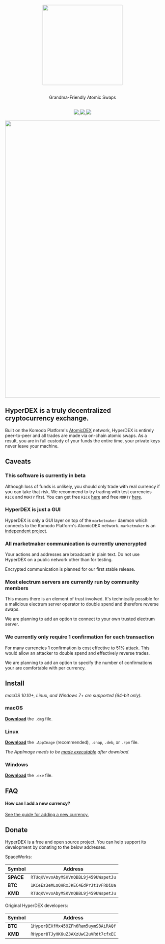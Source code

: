 <div align="center">
	<br>
	<img src="media/Logo-Black-Text.png" height="260">
	<br>
	<br>
	<p>Grandma-Friendly Atomic Swaps</p>
	<br>
	<a title="Downloads" href="https://github.com/spaceworksco/hyperdex/releases/latest">
		<img src="https://img.shields.io/github/downloads/spaceworksco/hyperdex/total.svg">
	</a>
	<a title="MIT License" href="LICENSE">
		<img src="https://img.shields.io/github/license/atomiclabs/hyperdex.svg">
	</a>
	<a title="Release" href="https://github.com/spaceworksco/hyperdex/releases/latest">
		<img src="https://badgen.net/github/release/atomiclabs/hyperdex/">
	</a>
	<!-- <a title="Follow on Twitter" target="_blank" href="https://twitter.com/HyperDEXApp">
		<img src="https://img.shields.io/twitter/follow/HyperDexApp.svg?style=social&label=Follow"> -->
	</a>
	<br>
	<br>
	<img src="media/screenshots/exchange-view.png" width="898">
</div>

## HyperDEX is a truly decentralized cryptocurrency exchange.

Built on the Komodo Platform's <a href="https://atomicdex.io">AtomicDEX</a> network, HyperDEX is entirely peer-to-peer and all trades are made via on-chain atomic swaps. As a result, you are in full custody of your funds the entire time, your private keys never leave your machine.

## Caveats

### This software is currently in beta

Although loss of funds is unlikely, you should only trade with real currency if you can take that risk. We recommend to try trading with test currencies `RICK` and `MORTY` first. You can get free `RICK` [here](https://www.atomicexplorer.com/#/faucet/rick) and free `MORTY` [here](https://www.atomicexplorer.com/#/faucet/morty).


### HyperDEX is just a GUI

HyperDEX is only a GUI layer on top of the `marketmaker` daemon which connects to the Komodo Platform's AtomicDEX network. `marketmaker` is an [independent project](https://github.com/komodoplatform/atomicDEX-API).

### All marketmaker communication is currently unencrypted

Your actions and addresses are broadcast in plain text. Do not use HyperDEX on a public network other than for testing.

Encrypted communication is planned for our first stable release.

### Most electrum servers are currently run by community members

This means there is an element of trust involved. It's technically possible for a malicious electrum server operator to double spend and therefore reverse swaps.

We are planning to add an option to connect to your own trusted electrum server.

### We currently only require 1 confirmation for each transaction

For many currencies 1 confirmation is cost effective to 51% attack. This would allow an attacker to double spend and effectively reverse trades.

We are planning to add an option to specify the number of confirmations your are comfortable with per currency.

## Install

*macOS 10.10+, Linux, and Windows 7+ are supported (64-bit only).*

### macOS

[**Download**](https://github.com/atomiclabs/hyperdex/releases/latest) the `.dmg` file.

### Linux

[**Download**](https://github.com/atomiclabs/hyperdex/releases/latest) the `.AppImage` (recommended), `.snap`, `.deb`, or `.rpm` file.

*The AppImage needs to be [made executable](http://discourse.appimage.org/t/how-to-make-an-appimage-executable/80) after download.*

### Windows

[**Download**](https://github.com/atomiclabs/hyperdex/releases/latest) the `.exe` file.

<!-- ## Testing

Please download the latest [nightly build](https://github.com/atomiclabs/hyperdex-nightlies/releases/latest) and report detailed issues with the "Feedback" button in the app. -->

## FAQ

#### How can I add a new currency?

[See the guide for adding a new currency.](docs/add-currency.md)

## Donate

HyperDEX is a free and open source project. You can help support its development by donating to the below addresses.

SpaceWorks:

| Symbol  | Address                             |
| ------- | ----------------------------------- |
| **SPACE** | `RTUqKVvvxAbyMSKVnQBBL9j459UWspetJu`|
| **BTC** | `1KCeEz3eMLoQHRxJKEC4EdPrJt1vFRDiUa`|
| **KMD** | `RTUqKVvvxAbyMSKVnQBBL9j459UWspetJu`|


Original HyperDEX developers:

| Symbol  | Address                             |
| ------- | ----------------------------------- |
| **BTC** | `1HyperDEXfMx459ZFh6Ram5uymS8AiRAQf`|
| **KMD** | `RHyper8TJyHK6uZ3AXzUwC2uVRdt7cfxEC`|
